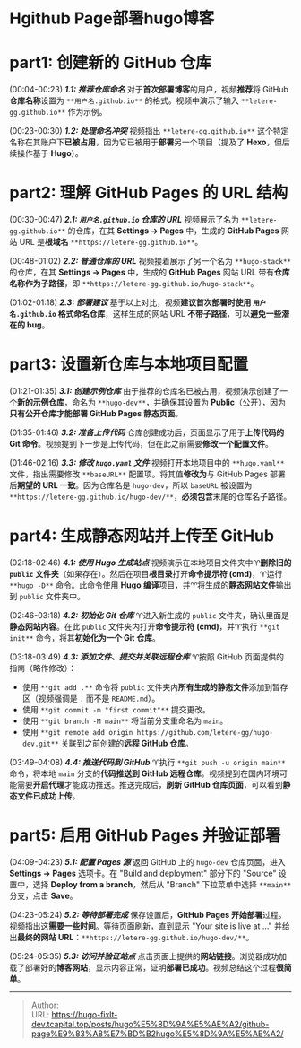 # Hgithub Page部署hugo博客


# part1: 创建新的 GitHub 仓库

(00:04-00:23) ***1.1: 推荐仓库命名***
对于**首次部署博客**的用户，视频**推荐**将 GitHub **仓库名称**设置为 `**用户名.github.io**` 的格式。视频中演示了输入 `**letere-gg.github.io**` 作为示例。

(00:23-00:30) ***1.2: 处理命名冲突***
视频指出 `**letere-gg.github.io**` 这个特定名称在其账户下**已被占用**，因为它已被用于**部署**另一个项目（提及了 **Hexo**，但后续操作基于 **Hugo**）。

# part2: 理解 GitHub Pages 的 URL 结构

(00:30-00:47) ***2.1: `用户名.github.io` 仓库的 URL***
视频展示了名为 `**letere-gg.github.io**` 的仓库，在其 **Settings -> Pages** 中，生成的 **GitHub Pages** 网站 URL 是**根域名** `**https://letere-gg.github.io**`。

(00:48-01:02) ***2.2: 普通仓库的 URL***
视频接着展示了另一个名为 `**hugo-stack**` 的仓库，在其 **Settings -> Pages** 中，生成的 **GitHub Pages** 网站 URL 带有**仓库名称作为子路径**，即 `**https://letere-gg.github.io/hugo-stack**`。

(01:02-01:18) ***2.3: 部署建议***
基于以上对比，视频**建议首次部署时使用 `用户名.github.io` 格式命名仓库**，这样生成的网站 URL **不带子路径**，可以**避免一些潜在的 bug**。

# part3: 设置新仓库与本地项目配置

(01:21-01:35) ***3.1: 创建示例仓库***
由于推荐的仓库名已被占用，视频演示创建了一个**新的示例仓库**，命名为 `**hugo-dev**`，并确保其设置为 **Public**（公开），因为**只有公开仓库才能部署 GitHub Pages 静态页面**。

(01:35-01:46) ***3.2: 准备上传代码***
仓库创建成功后，页面显示了用于**上传代码的 Git 命令**。视频提到下一步是上传代码，但在此之前需要**修改一个配置文件**。

(01:46-02:16) ***3.3: 修改 `hugo.yaml` 文件***
视频打开本地项目中的 `**hugo.yaml**` 文件，指出需要修改 `**baseURL**` 配置项。将其值**修改为**与 GitHub Pages 部署后**期望的 URL 一致**。因为仓库名是 `hugo-dev`，所以 `baseURL` 被设置为 `**https://letere-gg.github.io/hugo-dev/**`，**必须包含**末尾的仓库名子路径。

# part4: 生成静态网站并上传至 GitHub

(02:18-02:46) ***4.1: 使用 Hugo 生成站点***
视频演示在本地项目文件夹中♈**删除旧的 `public` 文件夹**（如果存在）。然后在项目**根目录**打开**命令提示符 (cmd)**，♈运行 `**hugo -D**` 命令。此命令使用 **Hugo** **编译**项目，并♈将生成的**静态网站文件**输出到 `public` 文件夹中。

(02:46-03:18) ***4.2: 初始化 Git 仓库***
♈进入新生成的 `public` 文件夹，确认里面是**静态网站内容**。在此 `public` 文件夹内打开**命令提示符 (cmd)**，并♈执行 `**git init**` 命令，将其**初始化为一个 Git 仓库**。

(03:18-03:49) ***4.3: 添加文件、提交并关联远程仓库***
♈按照 GitHub 页面提供的指南（略作修改）：
*   使用 `**git add .**` 命令将 `public` 文件夹内**所有生成的静态文件**添加到暂存区（视频强调是 `.` 而不是 `README.md`）。
*   使用 `**git commit -m "first commit"**` 提交更改。
*   使用 `**git branch -M main**` 将当前分支重命名为 `main`。
*   使用 `**git remote add origin https://github.com/letere-gg/hugo-dev.git**` 关联到之前创建的**远程 GitHub 仓库**。

(03:49-04:08) ***4.4: 推送代码到 GitHub***
♈执行 `**git push -u origin main**` 命令，将本地 `main` 分支的**代码推送到 GitHub 远程仓库**。视频提到在国内环境可能需要**开启代理**才能成功推送。推送完成后，**刷新 GitHub 仓库页面**，可以看到**静态文件已成功上传**。

# part5: 启用 GitHub Pages 并验证部署

(04:09-04:23) ***5.1: 配置 Pages 源***
返回 GitHub 上的 `hugo-dev` 仓库页面，进入 **Settings -> Pages** 选项卡。在 "Build and deployment" 部分下的 "Source" 设置中，选择 **Deploy from a branch**，然后从 "Branch" 下拉菜单中选择 `**main**` 分支，点击 **Save**。

(04:23-05:24) ***5.2: 等待部署完成***
保存设置后，**GitHub Pages 开始部署**过程。视频指出这**需要一些时间**。等待页面刷新，直到显示 "Your site is live at ..." 并给出**最终的网站 URL**：`**https://letere-gg.github.io/hugo-dev/**`。

(05:24-05:35) ***5.3: 访问并验证站点***
点击页面上提供的**网站链接**。浏览器成功加载了部署好的**博客网站**，显示内容正常，证明**部署已成功**。视频总结这个过程**很简单**。

---

> Author:   
> URL: https://hugo-fixlt-dev.tcapital.top/posts/hugo%E5%8D%9A%E5%AE%A2/github-page%E9%83%A8%E7%BD%B2hugo%E5%8D%9A%E5%AE%A2/  

